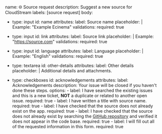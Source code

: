 name: 🌐 Source request
description: Suggest a new source for CloudStream
labels: [source request]
body:

  - type: input
    id: name
    attributes:
      label: Source name
      placeholder: |
        Example: "Example Ecinema"
    validations:
      required: true

  - type: input
    id: link
    attributes:
      label: Source link
      placeholder: |
        Example: "https://source.com"
    validations:
      required: true

  - type: input
    id: language
    attributes:
      label: Language
      placeholder: |
        Example: "English"
    validations:
      required: true

  - type: textarea
    id: other-details
    attributes:
      label: Other details
      placeholder: |
        Additional details and attachments.

  - type: checkboxes
    id: acknowledgements
    attributes:
      label: Acknowledgements
      description: Your issue will be closed if you haven't done these steps.
      options:
        - label: I have searched the existing issues and this is a new ticket, **NOT** a duplicate or related to another open issue.
          required: true
        - label: I have written a title with source name.
          required: true
        - label: I have checked that the source does not already exist on the app.
          required: true
        - label: I have checked that the source does not already exist by searching the [GitHub repository](https://github.com/LagradOst/CloudStream-3) and verified it does not appear in the code base.
          required: true
        - label: I will fill out all of the requested information in this form.
          required: true
